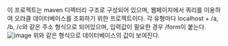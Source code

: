 이 프로젝트는 maven 디렉터리 구조로 구성되어 있으며, 웹페이지에서 쿼리를 이용하여 오라클 데이터베이스를
조회하기 위한 프로젝트이다. 각 유형마다 localhost + /a, /b, /c와 같은 주소 형식으로 되어있으며, 
입력값이 필요한 경우 /form이 붙는다.
![image](https://github.com/UUUNG/database/assets/52543621/ab2dc01c-ac31-43e8-bd37-0cd8c0c71e09)
위와 같은 형식으로 데이터베이스의 값이 보여진다.
